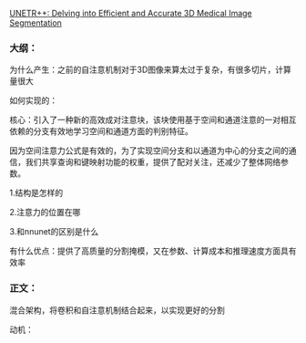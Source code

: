 [UNETR++: Delving into Efficient and Accurate 3D Medical Image Segmentation](https://arxiv.org/abs/2212.04497)

### 大纲：

为什么产生：之前的自注意机制对于3D图像来算太过于复杂，有很多切片，计算量很大

如何实现的：

核心：引入了一种新的高效成对注意块，该块使用基于空间和通道注意的一对相互依赖的分支有效地学习空间和通道方面的判别特征。

因为空间注意力公式是有效的，为了实现空间分支和以通道为中心的分支之间的通信，我们共享查询和键映射功能的权重，提供了配对关注，还减少了整体网络参数。

1.结构是怎样的

2.注意力的位置在哪

3.和nnunet的区别是什么

有什么优点：提供了高质量的分割掩模，又在参数、计算成本和推理速度方面具有效率

### 正文：

混合架构，将卷积和自注意机制结合起来，以实现更好的分割



动机：

